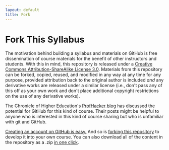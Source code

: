 ```yaml
---
layout: default
title: Fork
---
```


# Fork This Syllabus #

The motivation behind building a syllabus and materials on GitHub is free dissemination of course materials for the benefit of other instructors and students. With this in mind, this repository is released under a [Creative Commons Attribution-ShareAlike License 3.0](http://creativecommons.org/licenses/by-sa/3.0/). Materials from this repository can be forked, copied, reused, and modified in any way at any time for any purpose, provided attribution back to the original author is included *and* any derivative works are released under a similar license (i.e., don't pass any of this off as your own work and don't place additional copyright restrictions on the use of any derivative works).

The Chronicle of Higher Education's [ProfHacker blog](http://chronicle.com/blogs/profhacker/tag/github) has discussed the potential for GitHub for this kind of course. Their posts might be helpful to anyone who is interested in this kind of course sharing but who is unfamiliar with git and GitHub.

[Creating an account on GitHub is easy.](https://help.github.com/articles/signing-up-for-a-new-github-account) And so is [forking this repository](https://help.github.com/articles/fork-a-repo) to develop it into your own course. You can also download all of the content in the repository as a .zip [in one click](https://github.com/leeper/regcourse/archive/gh-pages.zip).
